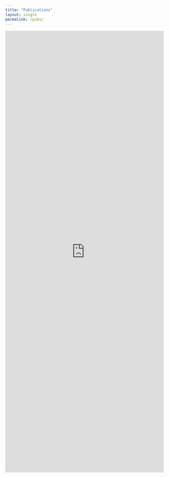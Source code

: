 ```yaml
---
title: "Publications"
layout: single
permalink: /pubs/
---
```

<iframe src="https://bibbase.org/show?bib=https%3A%2F%2Fkmdono02.github.io%2FCV%2FCV.bib#" 
  style="width:100%; height:1400px;"
  frameBorder="0"
></iframe> 
